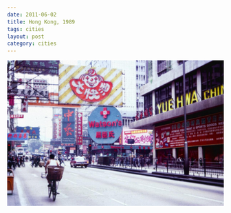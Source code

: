 ```yaml
---
date: 2011-06-02
title: Hong Kong, 1989
tags: cities
layout: post
category: cities
---
```


![hongkong](https://raw.githubusercontent.com/muneer78/muneer78.github.io/master/images/Hong%20Kong.jpg)